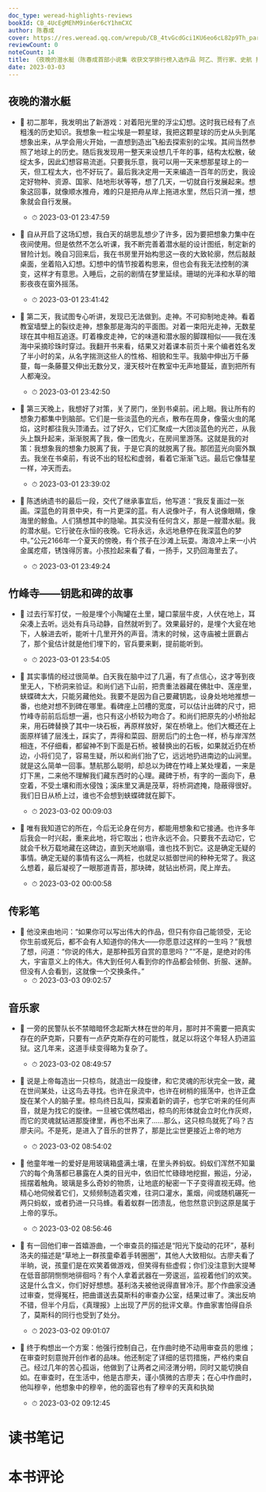 ```yaml
---
doc_type: weread-highlights-reviews
bookId: CB_4UcEgMEhM9in6er6cY1hmCXC
author: 陈春成
cover: https://res.weread.qq.com/wrepub/CB_4tvGcdGci1KU6eo6cL82p9Th_parsecover
reviewCount: 0
noteCount: 14
title: 《夜晚的潜水艇（陈春成首部小说集 收获文学排行榜入选作品 阿乙、贾行家、史航 推荐 理想国出品）》
date: 2023-03-03
---
```



## 夜晚的潜水艇


- 📌 初二那年，我发明出了新游戏：对着阳光里的浮尘幻想。这时我已经有了点粗浅的历史知识。我想象一粒尘埃是一颗星球，我把这颗星球的历史从头到尾想象出来，从学会用火开始，一直想到造出飞船去探索别的尘埃。其间当然参照了地球上的历史。随后我发现用一整天来设想几千年的事，结构太松散，破绽太多，因此幻想容易流逝。只要我乐意，我可以用一天来想那星球上的一天，但工程太大，也不好玩了。最后我决定用一天来编造一百年的历史，我设定好物种、资源、国家、陆地形状等等，想了几天，一切就自行发展起来。想象这回事，就像顺水推舟，难的只是把舟从岸上拖进水里，然后只消一推，想象就会自行发展。 
    - ⏱ 2023-03-01 23:47:59 

- 📌 自从开启了这场幻想，我白天的胡思乱想少了许多，因为要把想象力集中在夜间使用。但是依然不怎么听课，我不断完善着潜水艇的设计图纸，制定新的冒险计划。晚自习回来后，我在书房里开始构思这一夜的大致轮廓，然后敲敲桌面，坐着陷入幻想。幻想中的情节按着构思来，但也会有我无法控制的演变，这样才有意思。入睡后，之前的剧情在梦里延续。珊瑚的光泽和水草的暗影夜夜在窗外摇荡。 
    - ⏱ 2023-03-01 23:41:42 

- 📌 第二天，我试图专心听讲，发现已无法做到。走神。不可抑制地走神。看着教室墙壁上的裂纹走神，想象那是海沟的平面图。对着一束阳光走神，无数星球在其中相互追逐。盯着橡皮走神，它的味道和潜水服的脚蹼相似——我在浅海中采摘珍珠时穿过。我翻开书来看，结果又对着课本前页十来个编者姓名发了半小时的呆，从名字揣测这些人的性格、相貌和生平。我脑中伸出万千藤蔓，每一条藤蔓又伸出无数分叉，漫天枝叶在教室中无声地蔓延，直到把所有人都淹没。 
    - ⏱ 2023-03-01 23:42:50 

- 📌 第三天晚上，我想好了对策，关了房门，坐到书桌前。闭上眼。我让所有的想象力都集中到脑部。它们是一些淡蓝色的光点，散布在周身，像萤火虫的尾焰，这时都往我头顶涌去。过了好久，它们汇聚成一大团淡蓝色的光芒，从我头上飘升起来，渐渐脱离了我，像一团鬼火，在房间里游荡。这就是我的对策：我想象我的想象力脱离了我，于是它真的就脱离了我。那团蓝光向窗外飘去。我坐在书桌前，有说不出的轻松和虚弱，看着它渐渐飞远。最后它像彗星一样，冲天而去。 
    - ⏱ 2023-03-01 23:39:02 

- 📌 陈透纳遗书的最后一段，交代了继承事宜后，他写道：“我反复画过一张画。深蓝色的背景中央，有一片更深的蓝。有人说像叶子，有人说像眼睛，像海里的鲸鱼。人们猜想其中的隐喻。其实没有任何含义，那是一艘潜水艇。我的潜水艇。它行驶在永恒的夜晚。它将永远，永远地悬停在我深蓝色的梦中。”公元2166年一个夏天的傍晚，有个孩子在沙滩上玩耍。海浪冲上来一小片金属疙瘩，锈蚀得厉害。小孩捡起来看了看，一扬手，又扔回海里去了。 
    - ⏱ 2023-03-01 23:49:24 
## 竹峰寺——钥匙和碑的故事


- 📌 过去行军打仗，一般是埋个小陶罐在土里，罐口蒙层牛皮，人伏在地上，耳朵凑上去听。远处有兵马动静，自然就听到了。效果最好的，是埋个大瓮在地下，人躲进去听，能听十几里开外的声音。清末的时候，这寺庙被土匪霸占了，那个瓮估计就是他们埋下的，官兵要来剿，提前能听到。 
    - ⏱ 2023-03-01 23:54:05 

- 📌 其实事情的经过很简单。白天我在脑中过了几遍，有了点信心，这才等到夜里无人，下桥洞来验证。和尚们逃下山前，把贵重法器藏在佛肚中、莲座里，蛱蝶碑太大，只能另藏他处。我要不是因为自己要藏钥匙，设身处地地推想一番，也绝对想不到碑在哪里。看碑座上凹槽的宽度，可以估计出碑的尺寸，把竹峰寺前前后后想一遍，也只有这小桥较为吻合了。和尚们把原先的小桥抬起来，用石碑替换了其中一块石板，再原样放好，架在桥墩上。他们大概还在上面原样铺了层浅土，踩实了，弄得和菜园、厨房后门的土色一样，桥与岸浑然相连，不仔细看，都留神不到下面是石桥。被替换出的石板，如果就近扔在桥边，小将们见了，容易生疑，所以和尚们抬了它，远远地扔进南边的山涧里。就是这么简单一回事。慧航那么聪明，却总以为碑在竹峰上某处埋着，一来是灯下黑，二来他不理解我们藏东西时的心理。藏碑于桥，有字的一面向下，悬空着，不受土壤和雨水侵蚀；溪床里又满是茂草，将桥洞遮掩，隐蔽得很好。我们日日从桥上过，谁也不会想到蛱蝶碑就在脚下。 
    - ⏱ 2023-03-02 00:09:03 

- 📌 唯有我知道它的所在，今后无论身在何方，都能用想象和它接通。也许多年后我会一时兴起，重来此地，将它取出；也许永远不会。只要我不去动它，它就会千秋万载地藏在这碑边，直到天地崩塌，谁也找不到它。这是确定无疑的事情。确定无疑的事情有这么一两桩，也就足以抵御世间的种种无常了。我这么想着，最后凝视了一眼那道青苔，那块碑，就钻出桥洞，爬上岸去。 
    - ⏱ 2023-03-02 00:00:58 
## 传彩笔


- 📌 他没来由地问：“如果你可以写出伟大的作品，但只有你自己能领受，无论你生前或死后，都不会有人知道你的伟大——你愿意过这样的一生吗？”我想了想，问道：“你说的伟大，是那种孤芳自赏的意思吗？”“不是，是绝对的伟大，宇宙意义上的伟大。伟大到任何人看到你的作品都会倾倒、折服、迷醉。但没有人会看到，这就像一个交换条件。” 
    - ⏱ 2023-03-03 09:02:57 
## 音乐家


- 📌 一旁的民警队长不禁暗暗怀念起斯大林在世的年月，那时并不需要一把真实存在的萨克斯，只要有一点萨克斯存在的可能性，就足以将这个年轻人扔进监狱。这几年来，这道手续变得略为复杂了。 
    - ⏱ 2023-03-02 08:49:57 

- 📌 说是上帝每造出一只椋鸟，就造出一段旋律，和它灵魂的形状完全一致，藏在世间某处，让这鸟去寻找。也许在泉流中，也许在树梢的摇荡中，也许正盘旋在某个人的脑子里。椋鸟终日乱叫，探索着新的调子，也学它听来的任何声音，就是为找它的旋律。一旦被它偶然唱出，椋鸟的形体就会立时化作灰烬，而它的灵魂就钻进那旋律里，再也不出来了……那么，这只椋鸟就死了吗？古廖夫问。不是死，是进入了音乐的世界了，那是比尘世更接近上帝的地方 
    - ⏱ 2023-03-02 08:54:02 

- 📌 他童年唯一的爱好是用玻璃箱盛满土壤，在里头养蚂蚁。蚂蚁们浑然不知巢穴的每个角落都已暴露在人类的目光中，依旧忙忙碌碌地挖掘，搬运，分泌，摇摆着触角。玻璃是多么奇妙的物质，让地底的秘密一下子变得直视无碍。他精心地伺候着它们，又频频制造着灾难，往洞口灌水，薰烟，间或随机碾死一两只蚂蚁，或者扔进一只马蜂。看着蚁群一团溃乱，他忽然意识到这原是属于上帝的享乐。 
    - ⏱ 2023-03-02 08:56:46 

- 📌 有一回他们审一首嬉游曲，一个审查员的描述是“阳光下旋动的花环”，基利洛夫的描述是“草地上一群孩童牵着手转圈圈”，其他人大致相似。古廖夫看了半晌，说，孩童们是在欢笑着做游戏，但笑得有些虚假；你们没注意到大提琴在低音部阴恻恻地徘徊吗？有个人拿着武器在一旁逡巡，监视着他们的欢笑。这是什么含义，你们好好想想。基利洛夫被他说得直冒冷汗。那个作曲家没通过审查，觉得冤枉，把曲谱送去莫斯科的审查办公室，结果过审了。演出反响不错，但半个月后，《真理报》上出现了严厉的批评文章。作曲家害怕得自杀了，莫斯科的同行也受到了处分。 
    - ⏱ 2023-03-02 09:01:07 

- 📌 终于构想出一个方案：他强行控制自己，在作曲时绝不动用审查员的思维；在审查时刻意抛开创作者的品味。他还制定了详细的惩罚措施，严格约束自己。经过几年的苦心孤诣，他做到了让两者之间泾渭分明，同时又能切换自如。在审查时，在生活中，他是古廖夫，谨小慎微的古廖夫；在心中作曲时，他叫穆辛，他想象中的穆辛，他的面容也有了穆辛的天真和执拗 
    - ⏱ 2023-03-02 09:12:45 

# 读书笔记


# 本书评论
